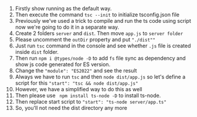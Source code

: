 1. Firstly show running as the default way.
2. Then execute the command `tsc --init` to initialize tsconfig.json file
3. Previously we've used a trick to compile and run the ts code using script now we're going to do it in a separate way.
4. Create 2 folders `server` and `dist`. Then move `app.js` to `server folder`
5. Please uncomment the `outDir` property and put `"./dist""`
6. Just run `tsc` command in the console and see whether `.js` file is created inside `dist` folder.
7. Then run `npm i @types/node -D` to add `fs` file sync as dependency and show js code generated for ES version.
8. Change the `"module": "ES2022"` and see the result
9. Always we have to run `tsc` and then `node dist/app.js` so let's define a script for this `"start": "tsc && node dist/app.js"`
10. However, we have a simplified way to do this as well
11. Then please use ` npm install ts-node -D` to install ts-node.
12. Then replace start script to `"start": "ts-node server/app.ts"`
13. So, you'll not need the dist directory any more